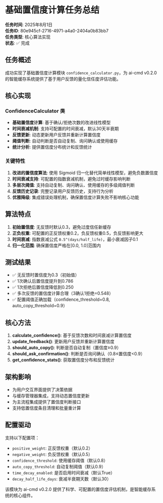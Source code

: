 # 基础置信度计算任务总结

**任务时间**: 2025年8月1日  
**任务ID**: 80e945cf-2716-4971-a4a0-2404a0b83bb7  
**任务类型**: 核心算法实现  
**状态**: ✅ 完成

## 任务概述

成功实现了基础置信度计算模块 `confidence_calculator.py`，为 ai-cmd v0.2.0 的智能缓存系统提供了基于用户反馈的量化信任度评估功能。

## 核心实现

### ConfidenceCalculator 类
- **基础置信度计算**: 基于确认/拒绝次数的改进线性模型
- **时间衰减机制**: 支持可配置的时间衰减，默认30天半衰期
- **反馈更新**: 动态更新用户反馈并重新计算置信度
- **阈值判断**: 自动判断是否自动复制、询问确认或使用缓存
- **统计分析**: 提供置信度分布统计和反馈统计

### 关键特性

1. **改进的置信度算法**: 使用 Sigmoid 归一化替代简单线性模型，避免负数置信度
2. **时间衰减支持**: 可配置的指数衰减机制，避免过时缓存影响判断
3. **多层次阈值**: 支持自动复制、询问确认、使用缓存的多级阈值判断
4. **反馈历史记录**: 完整记录用户反馈历史，支持行为分析
5. **优雅降级**: 集成错误处理机制，确保置信度计算失败不影响核心功能

## 算法特点

1. **初始置信度**: 无反馈时默认0.3，避免过度信任新缓存
2. **正负权重**: 可配置的正反馈权重0.2，负反馈权重0.5，负反馈影响更大
3. **时间衰减**: 指数衰减公式 `0.5^(days/half_life)`，最小衰减因子0.1
4. **归一化范围**: 确保置信度严格在[0.0, 1.0]范围内

## 测试结果

- ✅ 无反馈时置信度为0.3（初始值）
- ✅ 1次确认后置信度提升到0.786
- ✅ 1次拒绝后置信度降低到0.250
- ✅ 多次反馈的置信度计算合理（3确认1拒绝=0.548）
- ✅ 配置阈值正确加载（confidence_threshold=0.8, auto_copy_threshold=0.9）

## 核心方法

1. **calculate_confidence()**: 基于反馈次数和时间衰减计算置信度
2. **update_feedback()**: 更新用户反馈并重新计算置信度
3. **should_auto_copy()**: 判断是否自动复制（置信度≥0.9）
4. **should_ask_confirmation()**: 判断是否询问确认（0.8≤置信度<0.9）
5. **get_confidence_stats()**: 获取置信度分布和反馈统计

## 架构影响

- 为用户交互界面提供了决策依据
- 与缓存管理器集成，支持动态置信度更新
- 为主流程集成提供了置信度判断接口
- 支持低置信度条目清理和批量重计算

## 配置驱动

支持以下配置项：
- `positive_weight`: 正反馈权重（默认0.2）
- `negative_weight`: 负反馈权重（默认0.5）
- `confidence_threshold`: 使用缓存阈值（默认0.8）
- `auto_copy_threshold`: 自动复制阈值（默认0.9）
- `time_decay_enabled`: 是否启用时间衰减（默认True）
- `decay_half_life_days`: 衰减半衰期天数（默认30）

该模块为 ai-cmd v0.2.0 提供了科学、可配置的置信度评估机制，是智能缓存系统的核心组件。
